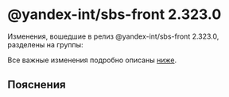 # @yandex-int/sbs-front 2.323.0

<!-- ЧЕЛОВЕЧЕСКОЕ ВСТУПЛЕНИЕ -->

Изменения, вошедшие в релиз @yandex-int/sbs-front 2.323.0, разделены на группы:

Все важные изменения подробно описаны [ниже](#Пояснения).

## Пояснения

